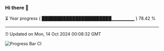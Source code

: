 ### Hi there 👋

⏳ Year progress { ███████████████████████▁▁▁▁▁▁▁ } 78.42 %

---

⏰ Updated on Mon, 14 Oct 2024 00:08:32 GMT

![Progress Bar CI](https://github.com/EinsPommes/EinsPommes/blob/main/.github/workflows/main.yml)
